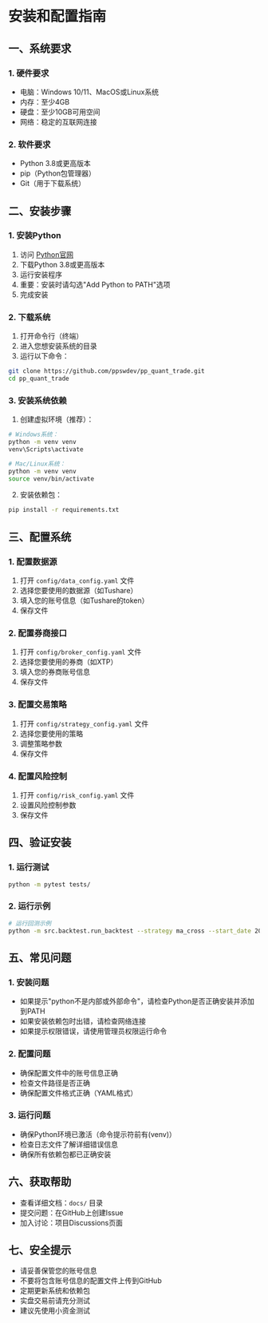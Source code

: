 # 安装和配置指南

## 一、系统要求

### 1. 硬件要求
- 电脑：Windows 10/11、MacOS或Linux系统
- 内存：至少4GB
- 硬盘：至少10GB可用空间
- 网络：稳定的互联网连接

### 2. 软件要求
- Python 3.8或更高版本
- pip（Python包管理器）
- Git（用于下载系统）

## 二、安装步骤

### 1. 安装Python
1. 访问 [Python官网](https://www.python.org/downloads/)
2. 下载Python 3.8或更高版本
3. 运行安装程序
4. 重要：安装时请勾选"Add Python to PATH"选项
5. 完成安装

### 2. 下载系统
1. 打开命令行（终端）
2. 进入您想安装系统的目录
3. 运行以下命令：
```bash
git clone https://github.com/ppswdev/pp_quant_trade.git
cd pp_quant_trade
```

### 3. 安装系统依赖
1. 创建虚拟环境（推荐）：
```bash
# Windows系统：
python -m venv venv
venv\Scripts\activate

# Mac/Linux系统：
python -m venv venv
source venv/bin/activate
```

2. 安装依赖包：
```bash
pip install -r requirements.txt
```

## 三、配置系统

### 1. 配置数据源
1. 打开 `config/data_config.yaml` 文件
2. 选择您要使用的数据源（如Tushare）
3. 填入您的账号信息（如Tushare的token）
4. 保存文件

### 2. 配置券商接口
1. 打开 `config/broker_config.yaml` 文件
2. 选择您要使用的券商（如XTP）
3. 填入您的券商账号信息
4. 保存文件

### 3. 配置交易策略
1. 打开 `config/strategy_config.yaml` 文件
2. 选择您要使用的策略
3. 调整策略参数
4. 保存文件

### 4. 配置风险控制
1. 打开 `config/risk_config.yaml` 文件
2. 设置风险控制参数
3. 保存文件

## 四、验证安装

### 1. 运行测试
```bash
python -m pytest tests/
```

### 2. 运行示例
```bash
# 运行回测示例
python -m src.backtest.run_backtest --strategy ma_cross --start_date 2020-01-01 --end_date 2023-12-31
```

## 五、常见问题

### 1. 安装问题
- 如果提示"python不是内部或外部命令"，请检查Python是否正确安装并添加到PATH
- 如果安装依赖包时出错，请检查网络连接
- 如果提示权限错误，请使用管理员权限运行命令

### 2. 配置问题
- 确保配置文件中的账号信息正确
- 检查文件路径是否正确
- 确保配置文件格式正确（YAML格式）

### 3. 运行问题
- 确保Python环境已激活（命令提示符前有(venv)）
- 检查日志文件了解详细错误信息
- 确保所有依赖包都已正确安装

## 六、获取帮助

- 查看详细文档：`docs/` 目录
- 提交问题：在GitHub上创建Issue
- 加入讨论：项目Discussions页面

## 七、安全提示

- 请妥善保管您的账号信息
- 不要将包含账号信息的配置文件上传到GitHub
- 定期更新系统和依赖包
- 实盘交易前请充分测试
- 建议先使用小资金测试 